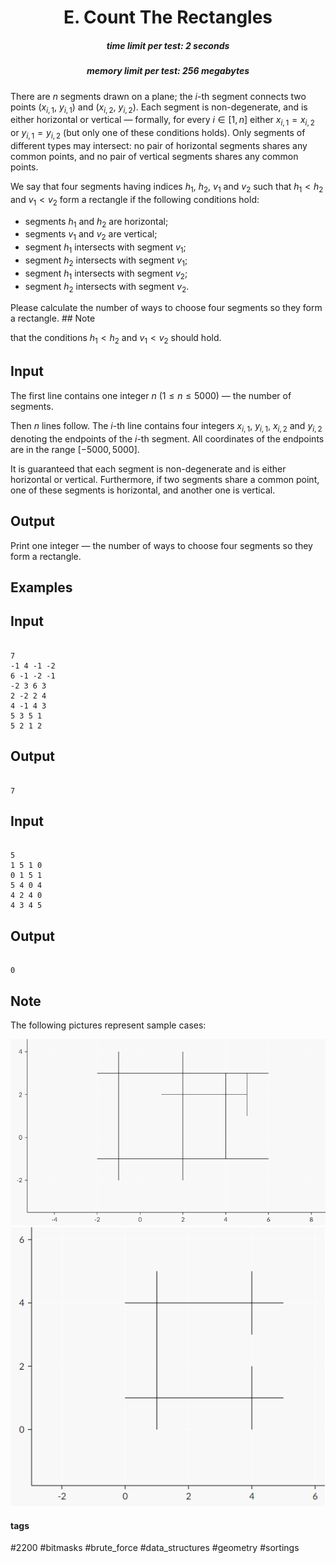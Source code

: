 <h1 style='text-align: center;'> E. Count The Rectangles</h1>

<h5 style='text-align: center;'>time limit per test: 2 seconds</h5>
<h5 style='text-align: center;'>memory limit per test: 256 megabytes</h5>

There are $n$ segments drawn on a plane; the $i$-th segment connects two points ($x_{i, 1}$, $y_{i, 1}$) and ($x_{i, 2}$, $y_{i, 2}$). Each segment is non-degenerate, and is either horizontal or vertical — formally, for every $i \in [1, n]$ either $x_{i, 1} = x_{i, 2}$ or $y_{i, 1} = y_{i, 2}$ (but only one of these conditions holds). Only segments of different types may intersect: no pair of horizontal segments shares any common points, and no pair of vertical segments shares any common points.

We say that four segments having indices $h_1$, $h_2$, $v_1$ and $v_2$ such that $h_1 < h_2$ and $v_1 < v_2$ form a rectangle if the following conditions hold:

* segments $h_1$ and $h_2$ are horizontal;
* segments $v_1$ and $v_2$ are vertical;
* segment $h_1$ intersects with segment $v_1$;
* segment $h_2$ intersects with segment $v_1$;
* segment $h_1$ intersects with segment $v_2$;
* segment $h_2$ intersects with segment $v_2$.

Please calculate the number of ways to choose four segments so they form a rectangle. ## Note

 that the conditions $h_1 < h_2$ and $v_1 < v_2$ should hold.

## Input

The first line contains one integer $n$ ($1 \le n \le 5000$) — the number of segments.

Then $n$ lines follow. The $i$-th line contains four integers $x_{i, 1}$, $y_{i, 1}$, $x_{i, 2}$ and $y_{i, 2}$ denoting the endpoints of the $i$-th segment. All coordinates of the endpoints are in the range $[-5000, 5000]$.

It is guaranteed that each segment is non-degenerate and is either horizontal or vertical. Furthermore, if two segments share a common point, one of these segments is horizontal, and another one is vertical.

## Output

Print one integer — the number of ways to choose four segments so they form a rectangle.

## Examples

## Input


```

7
-1 4 -1 -2
6 -1 -2 -1
-2 3 6 3
2 -2 2 4
4 -1 4 3
5 3 5 1
5 2 1 2

```
## Output


```

7

```
## Input


```

5
1 5 1 0
0 1 5 1
5 4 0 4
4 2 4 0
4 3 4 5

```
## Output


```

0

```
## Note

The following pictures represent sample cases:

 ![](images/046f3f79bb74c7a90e5a38b165139b2ba681d116.png)  ![](images/29450fcb6e0c1bbd520e48d92bc12945c5229340.png) 

#### tags 

#2200 #bitmasks #brute_force #data_structures #geometry #sortings 